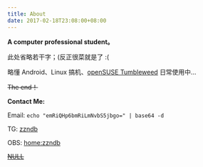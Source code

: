 ```yaml
---
title: About
date: 2017-02-18T23:08:00+08:00
---
```

**A computer professional student。**


此处省略若干字；(反正很菜就是了 :(



略懂 Android、Linux 搞机、<a href="https://www.opensuse.org/#Tumbleweed" target="_blank">openSUSE Tumbleweed</a> 日常使用中...

~~The end！~~


**Contact Me:**

Email: `echo "emRiQHp6bmRiLmNvbS5jbgo=" | base64 -d`

TG: <a href="https://t.me/zzndb" target="_blank" >zzndb</a>

OBS: [home:zzndb](https://build.opensuse.org/project/show/home:zzndb "zzndb")


~~<a href="https://blog.zzndb.com.cn/try" target="_blank">NULL</a>~~
